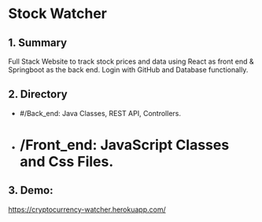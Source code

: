 # Stock Watcher

## 1. Summary
Full Stack Website to track stock prices and data using React as front end &amp; Springboot as the back end. Login with GitHub and Database functionally.

## 2. Directory
* #/Back_end: Java Classes, REST API, Controllers.
* # /Front_end: JavaScript Classes and Css Files. 

## 3. Demo:
https://cryptocurrency-watcher.herokuapp.com/
